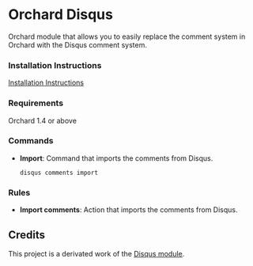 # Orchard Disqus

Orchard module that allows you to easily replace the comment system in Orchard with the Disqus comment system. 

### Installation Instructions
[Installation Instructions](install.md)

### Requirements
Orchard 1.4 or above

### Commands

- **Import**: Command that imports the comments from Disqus.

	`disqus comments import`

### Rules

- **Import comments**: Action that imports the comments from Disqus.

## Credits

This project is a derivated work of the [Disqus module](http://disqusorchard.codeplex.com).
